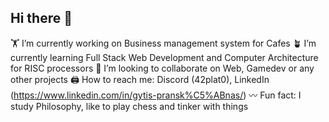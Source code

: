 ## Hi there 👋

🏋️ I’m currently working on Business management system for Cafes 
🪴 I’m currently learning Full Stack Web Development and Computer Architecture for RISC processors
🚋 I’m looking to collaborate on Web, Gamedev or any other projects
🖨 How to reach me: Discord (42plat0), LinkedIn (https://www.linkedin.com/in/gytis-pransk%C5%ABnas/)
〰️ Fun fact: I study Philosophy, like to play chess and tinker with things
